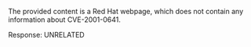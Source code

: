 The provided content is a Red Hat webpage, which does not contain any information about CVE-2001-0641.

Response: UNRELATED